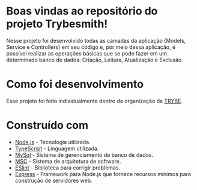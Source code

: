 # Boas vindas ao repositório do projeto Trybesmith!
Nesse projeto foi desenvolvido todas as camadas da aplicação (Models, Service e Controllers) em seu código e, por meio dessa aplicação, é possível realizar as operações básicas que se pode fazer em um determinado banco de dados: Criação, Leitura, Atualização e Exclusão.
# Como foi desenvolvimento
Esse projeto foi feito individualmente dentro da organização da <a href="https://www.betrybe.com/" target="blanck" >TRYBE</a>.
# Construído com
* <a href="https://nodejs.org/en/" target="blanck" >Node.js</a> - Tecnologia utilizada.
* <a href="https://www.typescriptlang.org/" target="blanck" >TypeScript</a> - Linguagem utilizada.
* <a href="https://www.mysql.com/" target="blanck" >MySql</a> - Sistema de gerenciamento de banco de dados.
* <a href="https://www.devmedia.com.br/arquitetura-de-software-desenvolvimento-orientado-para-arquitetura/8033" target="blanck" >MSC</a> - Sistema de arquitetura de software.
* <a href="https://eslint.org/" target="blanck" >ESlint</a> - Biblioteca para corrigir problemas.
* <a href="https://expressjs.com/pt-br/" target="blanck" >Express</a> - Framework para Node.js que fornece recursos mínimos para construção de servidores web.
